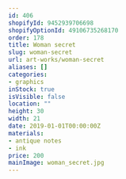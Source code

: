 ```yaml
---
id: 406
shopifyId: 9452939706698
shopifyOptionId: 49106735268170
order: 178
title: Woman secret
slug: woman-secret
url: art-works/woman-secret
aliases: []
categories:
- graphics
inStock: true
isVisible: false
location: ""
height: 30
width: 21
date: 2019-01-01T00:00:00Z
materials:
- antique notes
- ink
price: 200
mainImage: woman_secret.jpg
---
```

